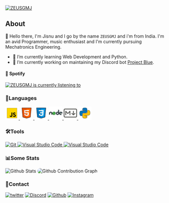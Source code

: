 <a href="https://github.com/ZEUSGMJ">
    <img src="https://i.imgur.com/hLNgfPS.gif" alt="ZEUSGMJ">
</a>

## About
:wave: Hello there, I'm Jisnu and I go by the name `ZEUSGMJ` and i'm from India. I'm an avid Programmer, music enthusiast and I'm currently pursuing Mechatronics Engineering.
- 🌱 I’m currently learning Web Development and Python.
- 🔭 I’m currently working on maintaining my Discord bot [Project Blue](https://github.com/ZEUSGMJ/Project-Blue "Project Blue").

#### :musical_note: Spotify
<a href="https://open.spotify.com/user/wvckgj74wvfnyyzl8vtg6pwrr" target="_blank" referrerpolicy="no-referrer">
    <img src="https://zeusgmj-spotify.vercel.app/api/spotify" alt="ZEUSGMJ is currently listening to" width="640">
</a>

### :bookmark_tabs:Languages
<a href="https://www.javascript.com/" target="_blank" referrerpolicy="no-referrer">
    <img src="/assets/javascript.svg" alt="Javascript" width="42px"/>
</a>
<a href="https://www.html.com/" target="_blank" referrerpolicy="no-referrer">
    <img src="/assets/html-5.svg" alt="HTML" width="42px"/>
</a>
<a href="https://www.w3schools.com/css/default.asp" target="_blank" referrerpolicy="no-referrer">
    <img src="/assets/css.svg" alt="CSS" width="42px"/>
</a>
<a href="https://nodejs.org/en/" target="_blank" referrerpolicy="no-referrer">
    <img src="/assets/nodejs.svg" alt="Nodejs" width="42px"/>
</a>
<a href="https://www.markdownguide.org/" target="_blank" referrerpolicy="no-referrer">
    <img src="/assets/markdown.svg" alt="Markdown" width="42px"/>
</a>
<a href="https://www.python.org/" target="_blank" referrerpolicy="no-referrer">
    <img src="/assets/python.svg" alt="Python" width="42px"/>
</a>

<br/>

### 🛠️Tools
<a href="https://git-scm.com/">
<img src="https://img.shields.io/badge/-Git-gray?logo=git&style=for-the-badge&color=F05032&logoColor=white" alt="Git" width="64px">
</a>
<a href="https://code.visualstudio.com/">
<img src="https://img.shields.io/badge/-Visual%20Studio%20Code-gray?logo=visual%20studio%20code&style=for-the-badge&color=007ACC" alt="Visual Studio Code">
</a>
<a href="https://www.mongodb.com/">
<img src="https://img.shields.io/badge/-MongoDB-gray?logo=mongodb&style=for-the-badge&logoColor=white&color=47A248" alt="Visual Studio Code">
</a>

### :bar_chart:Some Stats
<img src="https://zeusgmj-github-readme.vercel.app/api?username=ZEUSGMJ&show_icons=true&theme=dark&bg_color=121212&title_color=00C896&text_color=FAF8FF&icon_color=00C896&hide_border=true&count_private=true&border_radius=12" alt="Github Stats" class="github-stats">
<img src="https://readme-activity-graph-zeusgmj.herokuapp.com/graph?username=ZEUSGMJ&hide_border=true&bg_color=121212&color=EDEDED&line=00C896&point=EDEDED&custom_title=ZEUSGMJ%27s%20Github%20Contributions" alt="Github Contribution Graph" class="github-graph" style="border-radius: 12px;">
</br>

### :page_with_curl:Contact
[![twitter](https://img.shields.io/badge/-Twitter-blue?logo=twitter&style=for-the-badge&color=blue "Twitter")](https://twitter.com/ZEUSGMJ) [![Discord](https://img.shields.io/badge/-Discord-%23909CFC?logo=discord&style=for-the-badge "ZEUSGMJ")](https://discord.com/users/438054607571386378) [![Github](https://img.shields.io/github/followers/ZEUSGMJ?logo=github&style=for-the-badge "Github")](https://github.com/ZEUSGMJ) [![Instagram](https://img.shields.io/badge/-Instagram-blue?logo=instagram&style=for-the-badge&color=9cf "Instagram")](https://www.instagram.com/zeusgmj/)